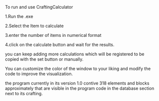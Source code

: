 To run and use CraftingCalculator

1.Run the .exe

2.Select the Item to calculate

3.enter the number of items in numerical format

4.click on the calculate button and wait for the results.

you can keep adding more calculations which will be registered to be copied with the set button or manually.

You can customize the color of the window to your liking and modify the code to improve the visualization.

the program currently in its version 1.0 contive 318 elements and blocks approximately that are visible in the program code in the database section next to its crafting.
